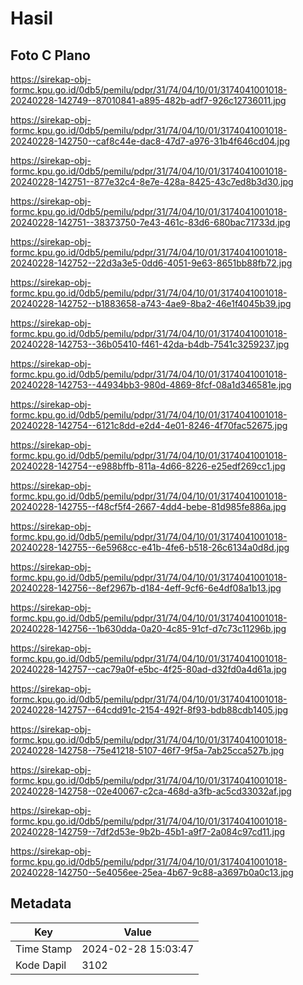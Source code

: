 # Hasil

## Foto C Plano

https://sirekap-obj-formc.kpu.go.id/0db5/pemilu/pdpr/31/74/04/10/01/3174041001018-20240228-142749--87010841-a895-482b-adf7-926c12736011.jpg

https://sirekap-obj-formc.kpu.go.id/0db5/pemilu/pdpr/31/74/04/10/01/3174041001018-20240228-142750--caf8c44e-dac8-47d7-a976-31b4f646cd04.jpg

https://sirekap-obj-formc.kpu.go.id/0db5/pemilu/pdpr/31/74/04/10/01/3174041001018-20240228-142751--877e32c4-8e7e-428a-8425-43c7ed8b3d30.jpg

https://sirekap-obj-formc.kpu.go.id/0db5/pemilu/pdpr/31/74/04/10/01/3174041001018-20240228-142751--38373750-7e43-461c-83d6-680bac71733d.jpg

https://sirekap-obj-formc.kpu.go.id/0db5/pemilu/pdpr/31/74/04/10/01/3174041001018-20240228-142752--22d3a3e5-0dd6-4051-9e63-8651bb88fb72.jpg

https://sirekap-obj-formc.kpu.go.id/0db5/pemilu/pdpr/31/74/04/10/01/3174041001018-20240228-142752--b1883658-a743-4ae9-8ba2-46e1f4045b39.jpg

https://sirekap-obj-formc.kpu.go.id/0db5/pemilu/pdpr/31/74/04/10/01/3174041001018-20240228-142753--36b05410-f461-42da-b4db-7541c3259237.jpg

https://sirekap-obj-formc.kpu.go.id/0db5/pemilu/pdpr/31/74/04/10/01/3174041001018-20240228-142753--44934bb3-980d-4869-8fcf-08a1d346581e.jpg

https://sirekap-obj-formc.kpu.go.id/0db5/pemilu/pdpr/31/74/04/10/01/3174041001018-20240228-142754--6121c8dd-e2d4-4e01-8246-4f70fac52675.jpg

https://sirekap-obj-formc.kpu.go.id/0db5/pemilu/pdpr/31/74/04/10/01/3174041001018-20240228-142754--e988bffb-811a-4d66-8226-e25edf269cc1.jpg

https://sirekap-obj-formc.kpu.go.id/0db5/pemilu/pdpr/31/74/04/10/01/3174041001018-20240228-142755--f48cf5f4-2667-4dd4-bebe-81d985fe886a.jpg

https://sirekap-obj-formc.kpu.go.id/0db5/pemilu/pdpr/31/74/04/10/01/3174041001018-20240228-142755--6e5968cc-e41b-4fe6-b518-26c6134a0d8d.jpg

https://sirekap-obj-formc.kpu.go.id/0db5/pemilu/pdpr/31/74/04/10/01/3174041001018-20240228-142756--8ef2967b-d184-4eff-9cf6-6e4df08a1b13.jpg

https://sirekap-obj-formc.kpu.go.id/0db5/pemilu/pdpr/31/74/04/10/01/3174041001018-20240228-142756--1b630dda-0a20-4c85-91cf-d7c73c11296b.jpg

https://sirekap-obj-formc.kpu.go.id/0db5/pemilu/pdpr/31/74/04/10/01/3174041001018-20240228-142757--cac79a0f-e5bc-4f25-80ad-d32fd0a4d61a.jpg

https://sirekap-obj-formc.kpu.go.id/0db5/pemilu/pdpr/31/74/04/10/01/3174041001018-20240228-142757--64cdd91c-2154-492f-8f93-bdb88cdb1405.jpg

https://sirekap-obj-formc.kpu.go.id/0db5/pemilu/pdpr/31/74/04/10/01/3174041001018-20240228-142758--75e41218-5107-46f7-9f5a-7ab25cca527b.jpg

https://sirekap-obj-formc.kpu.go.id/0db5/pemilu/pdpr/31/74/04/10/01/3174041001018-20240228-142758--02e40067-c2ca-468d-a3fb-ac5cd33032af.jpg

https://sirekap-obj-formc.kpu.go.id/0db5/pemilu/pdpr/31/74/04/10/01/3174041001018-20240228-142759--7df2d53e-9b2b-45b1-a9f7-2a084c97cd11.jpg

https://sirekap-obj-formc.kpu.go.id/0db5/pemilu/pdpr/31/74/04/10/01/3174041001018-20240228-142750--5e4056ee-25ea-4b67-9c88-a3697b0a0c13.jpg


## Metadata

| Key        | Value               |
| ---------- | ------------------- |
| Time Stamp | 2024-02-28 15:03:47 |
| Kode Dapil | 3102                |



